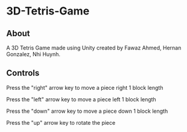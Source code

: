 # 3D-Tetris-Game

## About


A 3D Tetris Game made using Unity created by Fawaz Ahmed, Hernan Gonzalez, Nhi Huynh. 



## Controls


Press the "right" arrow key to move a piece right 1 block length

Press the "left" arrow key to move a piece left 1 block length

Press the "down" arrow key to move a piece down 1 block length

Press the "up" arrow key to rotate the piece
